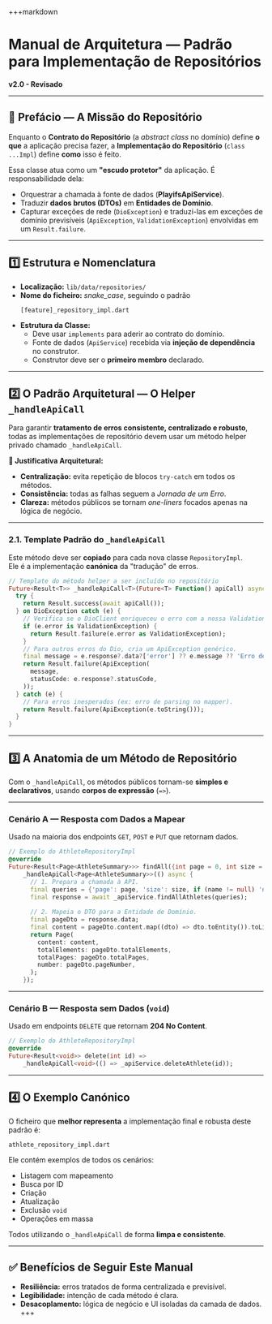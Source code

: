 +++markdown
# Manual de Arquitetura — Padrão para Implementação de Repositórios  
**v2.0 - Revisado**

---

## 📜 Prefácio — A Missão do Repositório
Enquanto o **Contrato do Repositório** (a *abstract class* no domínio) define **o que** a aplicação precisa fazer, a **Implementação do Repositório** (`class ...Impl`) define **como** isso é feito.

Essa classe atua como um **"escudo protetor"** da aplicação. É responsabilidade dela:

- Orquestrar a chamada à fonte de dados (**PlayifsApiService**).  
- Traduzir **dados brutos (DTOs)** em **Entidades de Domínio**.  
- Capturar exceções de rede (`DioException`) e traduzi-las em exceções de domínio previsíveis (`ApiException`, `ValidationException`) envolvidas em um `Result.failure`.

---

## 1️⃣ Estrutura e Nomenclatura
- **Localização:** `lib/data/repositories/`  
- **Nome do ficheiro:** *snake_case*, seguindo o padrão  
  ```
  [feature]_repository_impl.dart
  ```
- **Estrutura da Classe:**
  - Deve usar `implements` para aderir ao contrato do domínio.  
  - Fonte de dados (`ApiService`) recebida via **injeção de dependência** no construtor.  
  - Construtor deve ser o **primeiro membro** declarado.

---

## 2️⃣ O Padrão Arquitetural — O Helper `_handleApiCall`
Para garantir **tratamento de erros consistente, centralizado e robusto**, todas as implementações de repositório devem usar um método helper privado chamado `_handleApiCall`.

**🎯 Justificativa Arquitetural:**
- **Centralização:** evita repetição de blocos `try-catch` em todos os métodos.  
- **Consistência:** todas as falhas seguem a *Jornada de um Erro*.  
- **Clareza:** métodos públicos se tornam *one-liners* focados apenas na lógica de negócio.

---

### 2.1. Template Padrão do `_handleApiCall`
Este método deve ser **copiado** para cada nova classe `RepositoryImpl`.  
Ele é a implementação **canónica** da "tradução" de erros.

```dart
// Template do método helper a ser incluído no repositório
Future<Result<T>> _handleApiCall<T>(Future<T> Function() apiCall) async {
  try {
    return Result.success(await apiCall());
  } on DioException catch (e) {
    // Verifica se o DioClient enriqueceu o erro com a nossa ValidationException.
    if (e.error is ValidationException) {
      return Result.failure(e.error as ValidationException);
    }
    // Para outros erros do Dio, cria um ApiException genérico.
    final message = e.response?.data?['error'] ?? e.message ?? 'Erro desconhecido';
    return Result.failure(ApiException(
      message,
      statusCode: e.response?.statusCode,
    ));
  } catch (e) {
    // Para erros inesperados (ex: erro de parsing no mapper).
    return Result.failure(ApiException(e.toString()));
  }
}
```

---

## 3️⃣ A Anatomia de um Método de Repositório
Com o `_handleApiCall`, os métodos públicos tornam-se **simples e declarativos**, usando **corpos de expressão** (`=>`).

---

### **Cenário A — Resposta com Dados a Mapear**
Usado na maioria dos endpoints `GET`, `POST` e `PUT` que retornam dados.

```dart
// Exemplo do AthleteRepositoryImpl
@override
Future<Result<Page<AthleteSummary>>> findAll({int page = 0, int size = 10, String? name}) =>
    _handleApiCall<Page<AthleteSummary>>(() async {
      // 1. Prepara a chamada à API.
      final queries = {'page': page, 'size': size, if (name != null) 'name': name};
      final response = await _apiService.findAllAthletes(queries);
      
      // 2. Mapeia o DTO para a Entidade de Domínio.
      final pageDto = response.data;
      final content = pageDto.content.map((dto) => dto.toEntity()).toList();
      return Page(
        content: content,
        totalElements: pageDto.totalElements,
        totalPages: pageDto.totalPages,
        number: pageDto.pageNumber,
      );
    });
```

---

### **Cenário B — Resposta sem Dados (`void`)**
Usado em endpoints `DELETE` que retornam **204 No Content**.

```dart
// Exemplo do AthleteRepositoryImpl
@override
Future<Result<void>> delete(int id) =>
    _handleApiCall<void>(() => _apiService.deleteAthlete(id));
```

---

## 4️⃣ O Exemplo Canónico
O ficheiro que **melhor representa** a implementação final e robusta deste padrão é:

```
athlete_repository_impl.dart
```

Ele contém exemplos de todos os cenários:
- Listagem com mapeamento  
- Busca por ID  
- Criação  
- Atualização  
- Exclusão `void`  
- Operações em massa  

Todos utilizando o `_handleApiCall` de forma **limpa e consistente**.

---

## ✅ Benefícios de Seguir Este Manual
- **Resiliência:** erros tratados de forma centralizada e previsível.  
- **Legibilidade:** intenção de cada método é clara.  
- **Desacoplamento:** lógica de negócio e UI isoladas da camada de dados.
+++